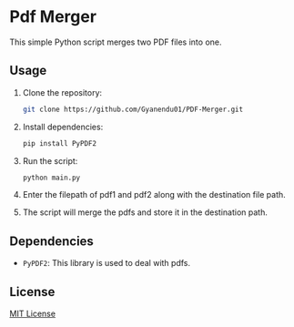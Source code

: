 # Pdf Merger

This simple Python script merges two PDF files into one.

## Usage

1. Clone the repository:

    ```bash
    git clone https://github.com/Gyanendu01/PDF-Merger.git
    ```

2. Install dependencies:

    ```bash
    pip install PyPDF2
    ```

3. Run the script:

    ```bash
    python main.py
    ```

4. Enter the filepath of pdf1 and pdf2 along with the destination file path.

5. The script will merge the pdfs and store it in the destination path.

## Dependencies

- `PyPDF2`: This library is used to deal with pdfs.

## License

[MIT License](LICENSE)
